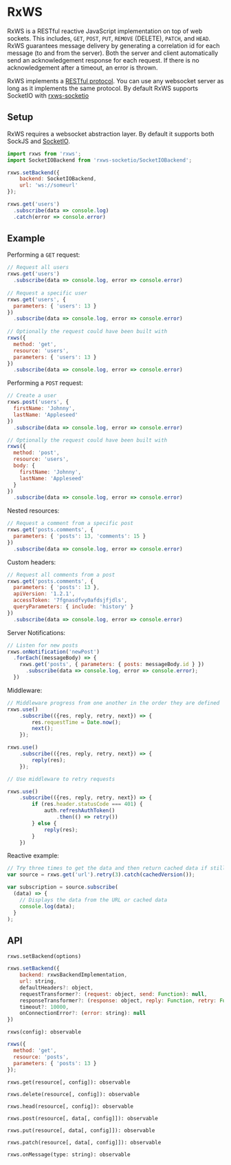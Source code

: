 # RxWS
RxWS is a RESTful reactive JavaScript implementation on top of web sockets. This includes,
`GET`, `POST`, `PUT`, `REMOVE` (DELETE), `PATCH`, and `HEAD`. RxWS guarantees message delivery by generating
a correlation id for each message (to and from the server). Both the server and client automatically send an
acknowledgement response for each request. If there is no acknowledgement after a timeout, an error is thrown.

RxWS implements a [RESTful protocol](https://github.com/blittle/rxws-socketio/blob/master/protocol.md). You can use any websocket server as long as it implements the same protocol. By default RxWS supports SocketIO with [rxws-socketio](https://github.com/blittle/rxws-socketio)

## Setup
RxWS requires a websocket abstraction layer. By default it supports both SockJS and [SocketIO](https://github.com/blittle/rxws-socketio).

```javascript
import rxws from 'rxws';
import SocketIOBackend from 'rxws-socketio/SocketIOBackend';

rxws.setBackend({
	backend: SocketIOBackend,
	url: 'ws://someurl'
});

rxws.get('users')
  .subscribe(data => console.log)
  .catch(error => console.error)

```

## Example

Performing a `GET` request:
```javascript
// Request all users
rxws.get('users')
  .subscribe(data => console.log, error => console.error)
  
// Request a specific user
rxws.get('users', {
  parameters: { 'users': 13 }
})
  .subscribe(data => console.log, error => console.error)
  
// Optionally the request could have been built with
rxws({
  method: 'get',
  resource: 'users',
  parameters: { 'users': 13 }
})
  .subscribe(data => console.log, error => console.error)
```

Performing a `POST` request:
```javascript
// Create a user
rxws.post('users', {
  firstName: 'Johnny',
  lastName: 'Appleseed'
})
  .subscribe(data => console.log, error => console.error)

// Optionally the request could have been built with
rxws({
  method: 'post',
  resource: 'users',
  body: {
    firstName: 'Johnny',
    lastName: 'Appleseed'
  }
})
  .subscribe(data => console.log, error => console.error)
```

Nested resources:
```javascript
// Request a comment from a specific post
rxws.get('posts.comments', {
  parameters: { 'posts': 13, 'comments': 15 }
})
  .subscribe(data => console.log, error => console.error)
```

Custom headers:

```javascript
// Request all comments from a post
rxws.get('posts.comments', {
  parameters: { 'posts': 13 },
  apiVersion: '1.2.1',
  accessToken: '7fgnasdfvy0afdsjfjdls',
  queryParameters: { include: 'history' }
})  
  .subscribe(data => console.log, error => console.error)
```

Server Notifications:
```javascript
// Listen for new posts
rxws.onNotification('newPost')
  .forEach((messageBody) => {
    rxws.get('posts', { parameters: { posts: messageBody.id } })
      .subscribe(data => console.log, error => console.error);
  })
```

Middleware:

```javascript
// Middleware progress from one another in the order they are defined
rxws.use()
	.subscribe(({res, reply, retry, next}) => {
		res.requestTime = Date.now();
		next();
	});

rxws.use()
	.subscribe(({res, reply, retry, next}) => {
		reply(res);
	});
```

```javascript
// Use middleware to retry requests

rxws.use()
	.subscribe(({res, reply, retry, next}) => {
		if (res.header.statusCode === 401) {
			auth.refreshAuthToken()
				.then(() => retry())
		} else {
			reply(res);
		}
	})
```

Reactive example:
```javascript
// Try three times to get the data and then return cached data if still fails
var source = rxws.get('url').retry(3).catch(cachedVersion());

var subscription = source.subscribe(
  (data) => {
    // Displays the data from the URL or cached data
    console.log(data);
  }
);
```


## API

`rxws.setBackend(options)`
```javascript
rxws.setBackend({
	backend: rxwsBackendImplementation,
	url: string,
	defaultHeaders?: object,
	requestTransformer?: (request: object, send: Function): null,
	responseTransformer?: (response: object, reply: Function, retry: Function): null,
	timeout?: 10000,
	onConnectionError?: (error: string): null
})
```

`rxws(config): observable`
```javascript
rxws({
  method: 'get',
  resource: 'posts',
  parameters: { 'posts': 13 }
});
```

`rxws.get(resource[, config]): observable`

`rxws.delete(resource[, config]): observable`

`rxws.head(resource[, config]): observable`

`rxws.post(resource[, data[, config]]): observable`

`rxws.put(resource[, data[, config]]): observable`

`rxws.patch(resource[, data[, config]]): observable`

`rxws.onMessage(type: string): observable`
